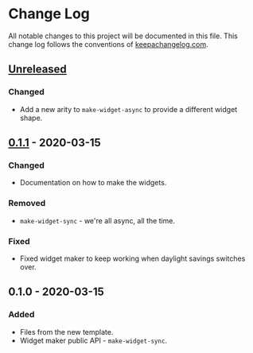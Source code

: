 # Change Log
All notable changes to this project will be documented in this file. This change log follows the conventions of [keepachangelog.com](http://keepachangelog.com/).

## [Unreleased]
### Changed
- Add a new arity to `make-widget-async` to provide a different widget shape.

## [0.1.1] - 2020-03-15
### Changed
- Documentation on how to make the widgets.

### Removed
- `make-widget-sync` - we're all async, all the time.

### Fixed
- Fixed widget maker to keep working when daylight savings switches over.

## 0.1.0 - 2020-03-15
### Added
- Files from the new template.
- Widget maker public API - `make-widget-sync`.

[Unreleased]: https://github.com/your-name/learn-ring/compare/0.1.1...HEAD
[0.1.1]: https://github.com/your-name/learn-ring/compare/0.1.0...0.1.1
